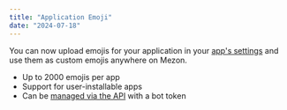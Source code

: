 ```yaml
---
title: "Application Emoji"
date: "2024-07-18"
---
```


You can now upload emojis for your application in your [app's settings](https://mezon.com/developers/applications) and use them as custom emojis anywhere on Mezon.

* Up to 2000 emojis per app
* Support for user-installable apps
* Can be [managed via the API](#DOCS_RESOURCES_EMOJI/create-application-emoji) with a bot token
